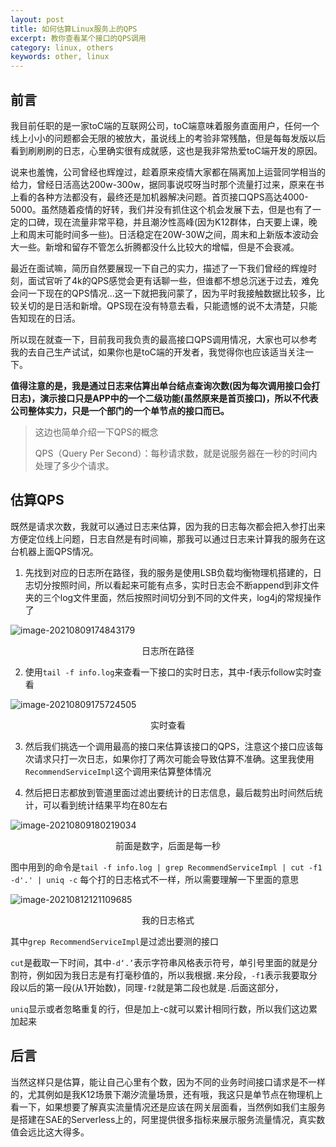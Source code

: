 ```yaml
---
layout: post
title: 如何估算Linux服务上的QPS
excerpt: 教你查看某个接口的QPS调用
category: linux, others
keywords: other, linux
---
```


## 前言

​		我目前任职的是一家toC端的互联网公司，toC端意味着服务直面用户，任何一个线上小小的问题都会无限的被放大，虽说线上的考验非常残酷，但是每每发版以后看到刷刷刷的日志，心里确实很有成就感，这也是我非常热爱toC端开发的原因。

​		说来也羞愧，公司曾经也辉煌过，趁着原来疫情大家都在隔离加上运营同学相当的给力，曾经日活高达200w-300w，据同事说哎呀当时那个流量打过来，原来在书上看的各种方法都没有，最终还是加机器解决问题。首页接口QPS高达4000-5000。虽然随着疫情的好转，我们并没有抓住这个机会发展下去，但是也有了一定的口碑，现在流量非常平稳，并且潮汐性高峰(因为K12群体，白天要上课，晚上和周末可能时间多一些)。日活稳定在20W-30W之间，周末和上新版本波动会大一些。新增和留存不管怎么折腾都没什么比较大的增幅，但是不会衰减。

​		最近在面试嘛，简历自然要展现一下自己的实力，描述了一下我们曾经的辉煌时刻，面试官听了4k的QPS感觉会更有话聊一些，但谁都不想总沉迷于过去，难免会问一下现在的QPS情况...这一下就把我问蒙了，因为平时我接触数据比较多，比较关切的是日活和新增。QPS现在没有特意去看，只能遗憾的说不太清楚，只能告知现在的日活。

​		所以现在就查一下，目前我司我负责的最高接口QPS调用情况，大家也可以参考我的去自己生产试试，如果你也是toC端的开发者，我觉得你也应该适当关注一下。

​		**值得注意的是，我是通过日志来估算出单台结点查询次数(因为每次调用接口会打日志)，演示接口只是APP中的一个二级功能(虽然原来是首页接口)，所以不代表公司整体实力，只是一个部门的一个单节点的接口而已。**

> 这边也简单介绍一下QPS的概念
>
> QPS（Query Per Second）：每秒请求数，就是说服务器在一秒的时间内处理了多少个请求。

## 估算QPS

既然是请求次数，我就可以通过日志来估算，因为我的日志每次都会把入参打出来方便定位线上问题，日志自然是有时间嘛，那我可以通过日志来计算我的服务在这台机器上面QPS情况。

1. 先找到对应的日志所在路径，我的服务是使用LSB负载均衡物理机搭建的，日志切分按照时间，所以看起来可能有点多，实时日志会不断append到非文件夹的三个log文件里面，然后按照时间切分到不同的文件夹，log4j的常规操作了

![image-20210809174843179](https://mypicgogo.oss-cn-hangzhou.aliyuncs.com/tuchuang20210809174843.png)

<center>日志所在路径</center>

2. 使用```tail -f info.log```来查看一下接口的实时日志，其中-f表示follow实时查看

![image-20210809175724505](https://mypicgogo.oss-cn-hangzhou.aliyuncs.com/tuchuang20210809175724.png)

<center>实时查看</center>

3. 然后我们挑选一个调用最高的接口来估算该接口的QPS，注意这个接口应该每次请求只打一次日志，如果你打了两次可能会导致估算不准确。这里我使用```RecommendServiceImpl```这个调用来估算整体情况

4. 然后把日志都放到管道里面过滤出要统计的日志信息，最后裁剪出时间然后统计，可以看到统计结果平均在80左右

![image-20210809180219034](https://mypicgogo.oss-cn-hangzhou.aliyuncs.com/tuchuang20210809180219.png)

<center>前面是数字，后面是每一秒</center>

图中用到的命令是```tail -f info.log | grep RecommendServiceImpl | cut -f1 -d'.' | uniq -c``` 每个打的日志格式不一样，所以需要理解一下里面的意思

![image-20210812121109685](https://mypicgogo.oss-cn-hangzhou.aliyuncs.com/tuchuang20210812121109.png)

<center>我的日志格式</center>

其中```grep RecommendServiceImpl```是过滤出要测的接口

```cut```是截取一下时间，其中```-d‘.’```表示字符串风格表示符号，单引号里面的就是分割符，例如因为我日志是有打毫秒值的，所以我根据```.```来分段，```-f1```表示我要取分段以后的第一段(从1开始数)，同理```-f2```就是第二段也就是```.```后面这部分，

```uniq```显示或者忽略重复的行，但是加上-c就可以累计相同行数，所以我们这边累加起来

## 后言

当然这样只是估算，能让自己心里有个数，因为不同的业务时间接口请求是不一样的，尤其例如是我K12场景下潮汐流量场景，还有哦，我这只是单节点在物理机上看一下，如果想要了解真实流量情况还是应该在网关层面看，当然例如我们主服务是搭建在SAE的Serverless上的，阿里提供很多指标来展示服务流量情况，真实数值会远比这大得多。


